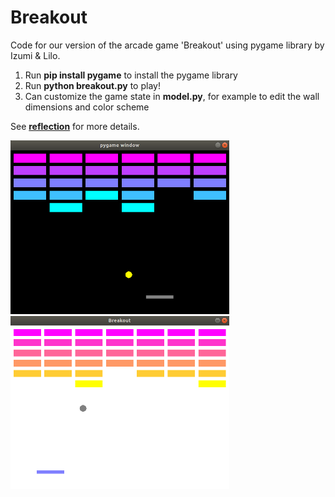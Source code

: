# Breakout
Code for our version of the arcade game 'Breakout' using pygame library by Izumi & Lilo.  

1. Run **pip install pygame** to install the pygame library
2. Run **python breakout.py** to play!
3. Can customize the game state in **model.py**, for example to edit the wall dimensions and color scheme

See **[reflection](reflection.md)** for more details.

<img src="images/image2.png" width="350"> <img src="images/image4.png" width="350">
